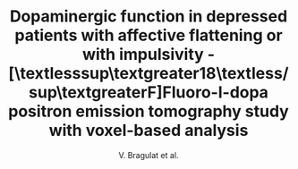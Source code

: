 ---
author: V. Bragulat et al.
title: Dopaminergic function in depressed patients with affective flattening or with impulsivity - [\textlesssup\textgreater18\textless/sup\textgreaterF]Fluoro-l-dopa positron emission tomography study with voxel-based analysis
journal: Psychiatry Research - Neuroimaging
year: 2007
type: article
doi: 10.1016/j.pscychresns.2006.07.002
---